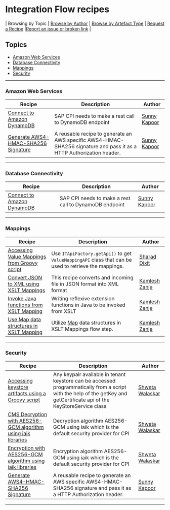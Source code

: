 # Integration Flow recipes
\| Browsing by Topic \| [Browse by Author](author.md) \| [Browse by Artefact Type](for/readme.md) \| [Request a Recipe](https://github.com/SAP-samples/cloud-integration-flow/issues/new) \|[Report an issue or broken link](https://github.com/SAP-samples/cloud-integration-flow/issues/new) \|

## Topics
* [Amazon Web Services](#amazon-web-services)
* [Database Connectivity](#amazon-developer-connectivity)
* [Mappings](#mappings)
* [Security](#security)

***

### Amazon Web Services
Recipe|Description|Author
---|---|---
[Connect to Amazon DynamoDB](for/ConnectToAWSDynmoDB)|SAP CPI needs to make a rest call to DynamoDB endpoint|[Sunny Kapoor](author.md#sunny-kapoor)|
[Generate AWS4-HMAC-SHA256 Signature](for/GenerateAWS4_HMAC_SHA256)| A reusable recipe to generate an AWS specific AWS4-HMAC-SHA256 signature and pass it as a HTTP Authorization header.|[Sunny Kapoor](author.md#sunny-kapoor)|

***

### Database Connectivity
Recipe|Description|Author
---|---|---
[Connect to Amazon DynamoDB](for/ConnectToAWSDynmoDB)|SAP CPI needs to make a rest call to DynamoDB endpoint|[Sunny Kapoor](author.md#sunny-kapoor)|

***

### Mappings
Recipe|Description|Author
---|---|---
[Accessing Value Mappings from Groovy script](for/AccessValueMappingsDynamicallyScript)|Use ```ITApiFactory.getApi()``` to get ```ValueMappingAPI``` class that can be used to retrieve the mappings.|[Sharad Dixit](author.md#sharad-dixit)|
[Convert JSON to XML using XSLT Mappings](for/ConvertJsonToXMLusingXSLT30)|This recipe converts and incoming file in JSON format into XML format |[Kamlesh Zanje](author.md#kamlesh-zanje)|
[Invoke Java functions from XSLT Mapping](for/InvokeJavaFunctionsFromXSLT30)|Writing reflexive extension functions in Java to be invoked from XSLT |[Kamlesh Zanje](author.md#kamlesh-zanje)|
[Use Map data structures in XSLT Mapping](for/ConstructMapDataStructsUsingXSLT30)|Utilize [Map](https://www.w3.org/TR/xslt-30/#map) data structures in XSLT Mappings flow step.|[Kamlesh Zanje](author.md#kamlesh-zanje) |

***

### Security
Recipe|Description|Author
---|---|---
[Accessing keystore artifacts using a Groovy script](for/AccessTenantKeystoreusingScript) |Any keypair available in tenant keystore can be accessed programmatically from a script with the help of the getKey and getCertificate api of the KeyStoreService class|[Shweta Walaskar](author.md#shweta-walaskar)|
[CMS Decryption with AES256-GCM algorithm using iaik libraries](for/Decryption_using_AES_GCM_iaik)|Decryption algorithm AES256-GCM using iaik which is the default security provider for CPI|[Shweta Walaskar](author.md#shweta-walaskar)|
[Encryption with AES256-GCM algorithm using iaik libraries](for/Encryption_using_AES_GCM_iaik)|Encryption algorithm AES256-GCM using iaik which is the default security provider for CPI|[Shweta Walaskar](author.md#shweta-walaskar)|
[Generate AWS4-HMAC-SHA256 Signature](for/GenerateAWS4_HMAC_SHA256)| A reusable recipe to generate an AWS specific AWS4-HMAC-SHA256 signature and pass it as a HTTP Authorization header.|[Sunny Kapoor](author.md#sunny-kapoor)|

***
